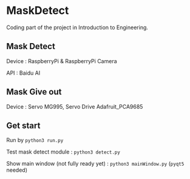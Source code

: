# MaskDetect

Coding part of the project in Introduction to Engineering.

## Mask Detect

Device : RaspberryPi & RaspberryPi Camera

API : Baidu AI

## Mask Give out

Device : Servo MG995, Servo Drive Adafruit_PCA9685

## Get start

Run by `python3 run.py`

Test mask detect module : `python3 detect.py`

Show main window (not fully ready yet) : `python3 mainWindow.py` (`pyqt5` needed)